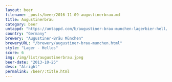 ```yaml
---
layout: beer
filename: _posts/beer/2016-11-09-augustinerbrau.md
title: Augustinerbrau
category: beer
untappd: "https://untappd.com/b/augustiner-brau-munchen-lagerbier-hell/9254"
country: "Germany"
brewery: "Augustiner-Bräu München"
breweryURL: "/brewery/augustiner-brau-munchen.html"
style: "Lager - Helles"
score: 6
img: /img/list/augustinerbrau.jpeg
beer-date: "2013-10-25"
desc: "Alright"
permalink: /beer/:title.html
---
```

